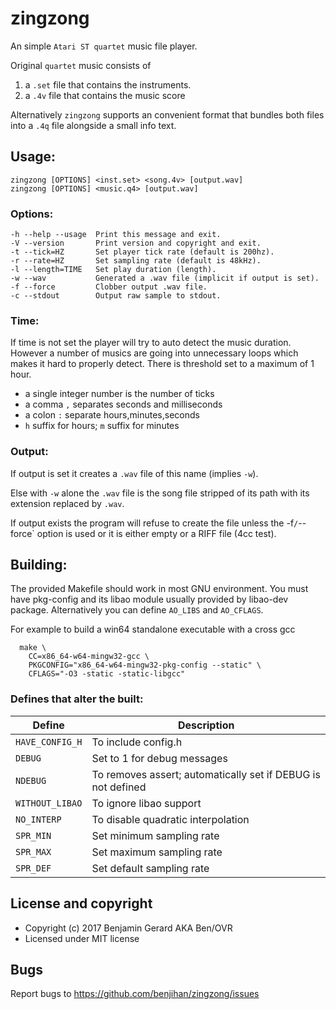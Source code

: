 # zingzong

An simple `Atari ST quartet` music file player.

Original `quartet` music consists of

  1. a `.set` file that contains the instruments.
  2. a `.4v` file  that contains the music score

Alternatively `zingzong` supports an convenient format that bundles both files into a `.4q` file alongside a small info text.

## Usage:

    zingzong [OPTIONS] <inst.set> <song.4v> [output.wav]
    zingzong [OPTIONS] <music.q4> [output.wav]

### Options:
    -h --help --usage  Print this message and exit.
    -V --version       Print version and copyright and exit.
    -t --tick=HZ       Set player tick rate (default is 200hz).
    -r --rate=HZ       Set sampling rate (default is 48kHz).
    -l --length=TIME   Set play duration (length).
    -w --wav           Generated a .wav file (implicit if output is set).
    -f --force         Clobber output .wav file.
    -c --stdout        Output raw sample to stdout.

### Time:

If time is not set the player will try to auto detect the music duration. However a number of musics are going into unnecessary loops which makes it hard to properly detect. There is threshold set to a maximum of 1 hour.

  * a single integer number is the number of ticks
  * a comma `,` separates seconds and milliseconds
  * a colon `:` separate hours,minutes,seconds
  * `h` suffix for hours; `m` suffix for minutes

### Output:

If output is set it creates a `.wav` file of this name (implies `-w`).

Else with `-w` alone the `.wav` file is the song file stripped of
its path with its extension replaced by `.wav`.

If output exists the program will refuse to create the file unless the -f`/`--force` option is used or it is either empty or a RIFF file (4cc test).

## Building:

The provided Makefile should work in most GNU environment. You must have pkg-config and its libao module usually provided by libao-dev package. Alternatively you can define `AO_LIBS` and `AO_CFLAGS`.

For example to build a win64 standalone executable with a cross gcc

      make \
        CC=x86_64-w64-mingw32-gcc \
        PKGCONFIG="x86_64-w64-mingw32-pkg-config --static" \
        CFLAGS="-O3 -static -static-libgcc"

### Defines that alter the built:

 |     Define    |                        Description                         |
 |---------------|------------------------------------------------------------|
 |`HAVE_CONFIG_H`|To include config.h                                         |
 |   `DEBUG`     |Set to 1 for debug messages                                 |
 |   `NDEBUG`    |To removes assert; automatically set if DEBUG is not defined|
 |`WITHOUT_LIBAO`|To ignore libao support                                     |
 |  `NO_INTERP`  |To disable quadratic interpolation                          |
 |   `SPR_MIN`   |Set minimum sampling rate                                   |
 |   `SPR_MAX`   |Set maximum sampling rate                                   |
 |   `SPR_DEF`   |Set default sampling rate                                   |

## License and copyright

  * Copyright (c) 2017 Benjamin Gerard AKA Ben/OVR
  * Licensed under MIT license

## Bugs

  Report bugs to <https://github.com/benjihan/zingzong/issues>
